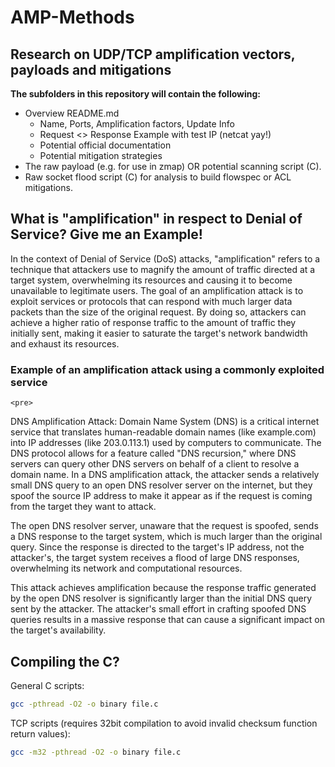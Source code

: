 # AMP-Methods

## Research on UDP/TCP amplification vectors, payloads and mitigations

**The subfolders in this repository will contain the following:**

* Overview README.md
  * Name, Ports, Amplification factors, Update Info
  * Request <> Response Example with test IP (netcat yay!)
  * Potential official documentation
  * Potential mitigation strategies
* The raw payload (e.g. for use in zmap) OR potential scanning script (C).
* Raw socket flood script (C) for analysis to build flowspec or ACL mitigations.

## What is "amplification" in respect to Denial of Service? Give me an Example!

In the context of Denial of Service (DoS) attacks, "amplification" refers to a technique that attackers use to magnify the amount of traffic directed at a target system, overwhelming its resources and causing it to become unavailable to legitimate users. The goal of an amplification attack is to exploit services or protocols that can respond with much larger data packets than the size of the original request. By doing so, attackers can achieve a higher ratio of response traffic to the amount of traffic they initially sent, making it easier to saturate the target's network bandwidth and exhaust its resources.

### Example of an amplification attack using a commonly exploited service

    <pre>
DNS Amplification Attack:
Domain Name System (DNS) is a critical internet service that translates human-readable domain names (like example.com) into IP addresses (like 203.0.113.1) used by computers to communicate. The DNS protocol allows for a feature called "DNS recursion," where DNS servers can query other DNS servers on behalf of a client to resolve a domain name.
In a DNS amplification attack, the attacker sends a relatively small DNS query to an open DNS resolver server on the internet, but they spoof the source IP address to make it appear as if the request is coming from the target they want to attack.

The open DNS resolver server, unaware that the request is spoofed, sends a DNS response to the target system, which is much larger than the original query. Since the response is directed to the target's IP address, not the attacker's, the target system receives a flood of large DNS responses, overwhelming its network and computational resources.

This attack achieves amplification because the response traffic generated by the open DNS resolver is significantly larger than the initial DNS query sent by the attacker. The attacker's small effort in crafting spoofed DNS queries results in a massive response that can cause a significant impact on the target's availability.
	</pre>

## Compiling the C?

General C scripts:

```bash
gcc -pthread -O2 -o binary file.c
```

TCP scripts (requires 32bit compilation to avoid invalid checksum function return values):

```bash
gcc -m32 -pthread -O2 -o binary file.c
```
